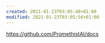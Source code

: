 ```yaml
---
created: 2021-01-23T03:05:48+01:00
modified: 2021-01-23T03:05:56+01:00
---
```


https://github.com/PromethistAI/docs